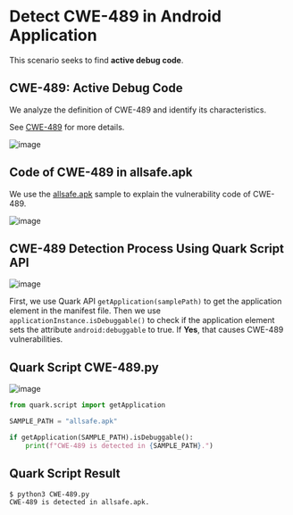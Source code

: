 # Detect CWE-489 in Android Application

This scenario seeks to find **active debug code**.

## CWE-489: Active Debug Code

We analyze the definition of CWE-489 and identify its characteristics.

See [CWE-489](https://cwe.mitre.org/data/definitions/489.html) for more details.

![image](https://imgur.com/UuDNFXW.jpg)

## Code of CWE-489 in allsafe.apk

We use the [allsafe.apk](https://github.com/t0thkr1s/allsafe) sample to explain the vulnerability code of CWE-489.

![image](https://imgur.com/QSrATmt.jpg)

## CWE-489 Detection Process Using Quark Script API

![image](https://imgur.com/ydGfkV4.jpg)

First, we use Quark API ``getApplication(samplePath)`` to get the application element in the manifest file. Then we use ``applicationInstance.isDebuggable()`` to check if the application element sets the attribute ``android:debuggable`` to true. If **Yes**, that causes CWE-489 vulnerabilities.

## Quark Script CWE-489.py

![image](https://imgur.com/ToCAmD3.jpg)

```python
from quark.script import getApplication

SAMPLE_PATH = "allsafe.apk"

if getApplication(SAMPLE_PATH).isDebuggable():
    print(f"CWE-489 is detected in {SAMPLE_PATH}.")
```

## Quark Script Result

```TEXT
$ python3 CWE-489.py
CWE-489 is detected in allsafe.apk.
```
